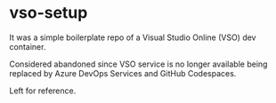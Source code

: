 # vso-setup

It was a simple boilerplate repo of a Visual Studio Online (VSO) dev container.

Considered abandoned since VSO service is no longer available being replaced by Azure DevOps Services and GitHub Codespaces.

Left for reference.
